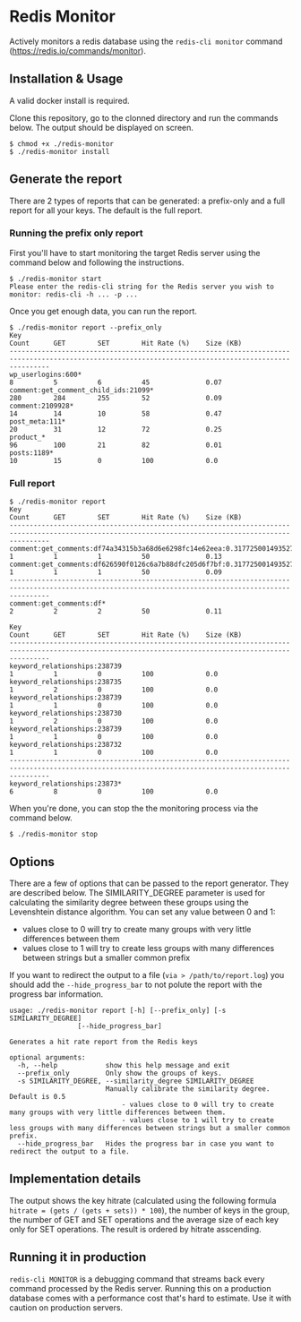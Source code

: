 # Redis Monitor
Actively monitors a redis database using the `redis-cli monitor` command (https://redis.io/commands/monitor).

## Installation & Usage
A valid docker install is required. 

Clone this repository, go to the clonned directory and run the commands below. The output should be displayed on screen.

```
$ chmod +x ./redis-monitor
$ ./redis-monitor install
```

## Generate the report
There are 2 types of reports that can be generated: a prefix-only and a full report for all your keys. The default is the full report.

### Running the prefix only report

First you'll have to start monitoring the target Redis server using the command below and following the instructions.

```
$ ./redis-monitor start
Please enter the redis-cli string for the Redis server you wish to monitor: redis-cli -h ... -p ...
```

Once you get enough data, you can run the report.

```
$ ./redis-monitor report --prefix_only
Key                                                                                        Count      GET        SET        Hit Rate (%)    Size (KB)
------------------------------------------------------------------------------------------------------------------------------------------------------
wp_userlogins:600*                                                                         8          5          6          45              0.07
comment:get_comment_child_ids:21099*                                                       280        284        255        52              0.09
comment:2109928*                                                                           14         14         10         58              0.47
post_meta:111*                                                                             20         31         12         72              0.25
product_*                                                                                  96         100        21         82              0.01
posts:1189*                                                                                10         15         0          100             0.0 
```
### Full report

```
$ ./redis-monitor report
Key                                                                                        Count      GET        SET        Hit Rate (%)    Size (KB)           
------------------------------------------------------------------------------------------------------------------------------------------------------
comment:get_comments:df74a34315b3a68d6e6298fc14e62eea:0.317725001493527301                 1          1          1          50              0.13                
comment:get_comments:df626590f0126c6a7b88dfc205d6f7bf:0.317725001493527301                 1          1          1          50              0.09                
------------------------------------------------------------------------------------------------------------------------------------------------------
comment:get_comments:df*                                                                   2          2          2          50              0.11 

Key                                                                                        Count      GET        SET        Hit Rate (%)    Size (KB)           
------------------------------------------------------------------------------------------------------------------------------------------------------
keyword_relationships:238739                                                               1          1          0          100             0.0                 
keyword_relationships:238735                                                               1          2          0          100             0.0                 
keyword_relationships:238739                                                               1          1          0          100             0.0                 
keyword_relationships:238730                                                               1          2          0          100             0.0                 
keyword_relationships:238739                                                               1          1          0          100             0.0                 
keyword_relationships:238732                                                               1          1          0          100             0.0                 
------------------------------------------------------------------------------------------------------------------------------------------------------
keyword_relationships:23873*                                                               6          8          0          100             0.0   
```

When you're done, you can stop the the monitoring process via the command below.

```
$ ./redis-monitor stop
```

## Options
There are a few of options that can be passed to the report generator. They are described below. The SIMILARITY_DEGREE parameter is used for calculating the similarity degree between these groups using the Levenshtein distance algorithm. You can set any value between 0 and 1:

* values close to 0 will try to create many groups with very little differences between them 
* values close to 1 will try to create less groups with many differences between strings but a smaller common prefix

If you want to redirect the output to a file (`via > /path/to/report.log`) you should add the `--hide_progress_bar` to not polute the report with the progress bar information.

```
usage: ./redis-monitor report [-h] [--prefix_only] [-s SIMILARITY_DEGREE]
                 [--hide_progress_bar]

Generates a hit rate report from the Redis keys

optional arguments:
  -h, --help            show this help message and exit
  --prefix_only         Only show the groups of keys.
  -s SIMILARITY_DEGREE, --similarity_degree SIMILARITY_DEGREE
                        Manually calibrate the similarity degree. Default is 0.5
                            - values close to 0 will try to create many groups with very little differences between them.
                            - values close to 1 will try to create less groups with many differences between strings but a smaller common prefix.
  --hide_progress_bar   Hides the progress bar in case you want to redirect the output to a file.
```

## Implementation details
The output shows the key hitrate (calculated using the following formula `hitrate = (gets / (gets + sets)) * 100`), the number of keys in the group, the number of GET and SET operations and the average size of each key only for SET operations. The result is ordered by hitrate asscending.

## Running it in production
`redis-cli MONITOR` is a debugging command that streams back every command processed by the Redis server. Running this on a production database comes with a performance cost that's hard to estimate. Use it with caution on production servers.
